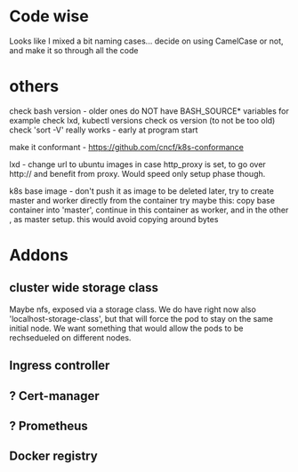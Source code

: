 # Code wise

Looks like I mixed a bit naming cases... decide on using CamelCase or not, and make it so through all the code

# others
check bash version - older ones do NOT have BASH_SOURCE* variables for example
check lxd, kubectl versions
check os version (to not be too old)
check 'sort -V' really works - early at program start

make it conformant - https://github.com/cncf/k8s-conformance

lxd - change url to ubuntu images in case http_proxy is set, to go over http:// and benefit from proxy. Would speed only setup phase though.

k8s base image - don't push it as image to be deleted later, try to create master and worker directly from the container
   try maybe this: copy base container into 'master', continue in this container as worker, and in the other , as master setup.
   this would avoid copying around bytes


# Addons
## cluster wide storage class
Maybe nfs, exposed via a storage class.
We do have right now also 'localhost-storage-class', but that will force the pod to stay on the same initial node.
We want something that would allow the pods to be rechsedueled on different nodes.


## Ingress controller

## ? Cert-manager

## ? Prometheus

## Docker registry

